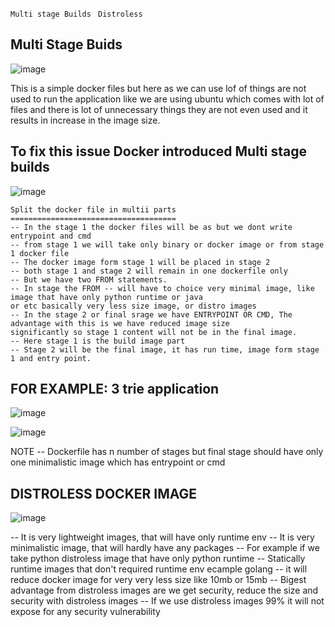 ```Multi stage Builds ```
```Distroless```


Multi Stage Buids
--
![image](https://github.com/pavankumar0077/Devops-tools/assets/40380941/c5116680-f5b5-4cce-af5d-d8b1dbe59db7)

This is a simple docker files but here as we can use lof of things are not used to run the application like we are using 
ubuntu which comes with lot of files and there is lot of unnecessary things they are not even used and it results in 
increase in the image size.

To fix this issue Docker introduced Multi stage builds
--

![image](https://github.com/pavankumar0077/Devops-tools/assets/40380941/cc2c6ba6-e8b5-4abc-941a-db0f9959c013)


```
Split the docker file in multii parts
=====================================
-- In the stage 1 the docker files will be as but we dont write entrypoint and cmd 
-- from stage 1 we will take only binary or docker image or from stage 1 docker file 
-- The docker image form stage 1 will be placed in stage 2 
-- both stage 1 and stage 2 will remain in one dockerfile only
-- But we have two FROM statements.
-- In stage the FROM -- will have to choice very minimal image, like image that have only python runtime or java 
or etc basically very less size image, or distro images
-- In the stage 2 or final srage we have ENTRYPOINT OR CMD, The advantage with this is we have reduced image size 
significantly so stage 1 content will not be in the final image.
-- Here stage 1 is the build image part
-- Stage 2 will be the final image, it has run time, image form stage 1 and entry point.
```


FOR EXAMPLE: 3 trie application
--

![image](https://github.com/pavankumar0077/Devops-tools/assets/40380941/1de865fa-093c-41ca-88fb-20452a8bb820)

![image](https://github.com/pavankumar0077/Devops-tools/assets/40380941/c61b89fc-2955-4b36-9ff3-b837017fc420)


NOTE -- Dockerfile has n number of stages but final stage should have only one minimalistic image which has entrypoint or cmd 


DISTROLESS DOCKER IMAGE
--

![image](https://github.com/pavankumar0077/Devops-tools/assets/40380941/a7686eab-01b0-4353-97af-7adc97a5ec59)


-- It is very lightweight images, that will have only runtime env
-- It is very minimalistic image, that will hardly have any packages
-- For example if we take python distroless image that have only python runtime 
-- Statically runtime images that don't required runtime env ecample golang
-- it will reduce docker image for very very less size like 10mb or 15mb
-- Bigest advantage from distroless images are we get security, reduce the size and security with distroless images
-- If we use distroless images 99% it will not expose for any security vulnerability


